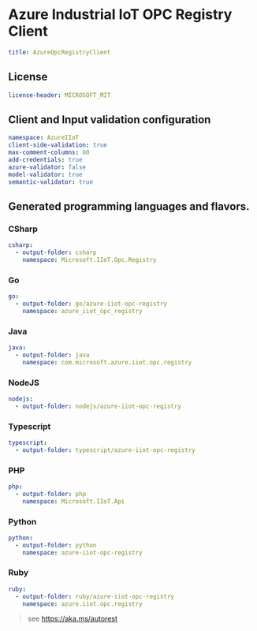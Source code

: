 # Azure Industrial IoT OPC Registry Client
``` yaml
title: AzureOpcRegistryClient
```

## License
``` yaml
license-header: MICROSOFT_MIT
```

## Client and Input validation configuration
``` yaml
namespace: AzureIIoT
client-side-validation: true
max-comment-columns: 80
add-credentials: true
azure-validator: false
model-validator: true
semantic-validator: true
```

## Generated programming languages and flavors.
### CSharp
``` yaml 
csharp:
  - output-folder: csharp
    namespace: Microsoft.IIoT.Opc.Registry
```
### Go
``` yaml 
go:
  - output-folder: go/azure-iiot-opc-registry
    namespace: azure_iiot_opc_registry
```
### Java
``` yaml 
java:
  - output-folder: java
    namespace: com.microsoft.azure.iiot.opc.registry
```
### NodeJS
``` yaml 
nodejs:
  - output-folder: nodejs/azure-iiot-opc-registry
```
### Typescript
``` yaml 
typescript:
  - output-folder: typescript/azure-iiot-opc-registry
```
### PHP
``` yaml 
php:
  - output-folder: php
    namespace: Microsoft.IIoT.Api
```
### Python
``` yaml 
python:
  - output-folder: python
    namespace: azure-iiot-opc-registry
```
### Ruby
``` yaml 
ruby:
  - output-folder: ruby/azure-iiot-opc-registry
    namespace: azure.iiot.opc.registry
```

> see https://aka.ms/autorest
